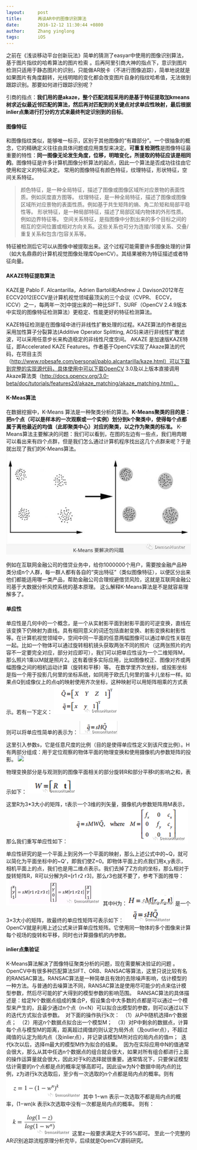 ```yaml
---
layout:     post
title:      再谈AR中的图像识别算法
date:       2016-12-12 11:30:44 +0800
author:     Zhang yinglong
tags: 	    iOS
---
```


之前在《浅谈移动平台创新玩法》简单的猜测了easyar中使用的图像识别算法，基于图片指纹的哈希算法的图片检索 。后再阿里引商大神的指点下，意识到图片检测只适用于静态图片的识别，只能做AR脱卡（不进行图像追踪），简单地说就是如果图片有角度翻转，光线明暗的变化都会改变图片自身的指纹哈希值，无法做到跟踪识别。那要如何进行跟踪识别呢？

引商的指点：**我们用的是akaze，整个匹配流程采用的是基于特征提取加kmeans树求近似最近邻匹配的算法，然后再对匹配到的关键点对求单应性映射，最后根据inlier点集进行打分的方式来最终判定识别到的目标**。

#### 图像特征
和图像指纹类似，能够唯一标示，区别于其他图像的“有趣部分”。一个很抽象的概念，它的精确定义往往由具体问题或应用类型来决定。**可重复检测性**是图像特征最重要的特性：**同一图像无论发生角度，位移，明暗变化，所提取的特征应该是相同的**。图像特征是许多计算机图像分析算法的起点，因此一个算法是否成功往往由它使用和定义的特征决定。
常用的图像特征有颜色特征，纹理特征，形状特征，空间关系特征。
> 颜色特征，是一种全局特征，描述了图像或图像区域所对应景物的表面性质。例如灰度直方图等。
> 纹理特征，是一种全局特征，描述了图像或图像区域所对应景物的表面性质。例如基于共生矩阵的熵、角二阶矩和局部平稳性等。
>形状特征，是一种局部特征，描述了局部区域内物体的外形性质。例如边界特征等。
>空间关系特征，是指图像中分割出来的多个目标之间的相互的空间位置或相对方向关系。这些关系也可分为连接/邻接关系、交叠/重复关系和包含/包容关系等。

特征被检测后它可以从图像中被提取出来。这个过程可能需要许多图像处理的计算（如大名鼎鼎的计算机视觉图像处理库OpenCV）。其结果被称为特征描述或者特征向量。

#### AKAZE特征提取算法

KAZE是 Pablo F. Alcantarilla，Adrien Bartoli和Andrew J. Davison2012年在ECCV2012[ECCV是计算机视觉领域最顶尖的三个会议（CVPR、 ECCV， ICCV）之一，每两年一次]中提出来的一种比SIFT、SURF（OpenCV 2.4.9版本中实现的图像特征检测算法）更稳定、性能更好的特征检测算法。

KAZE特征检测是在图像域中进行非线性扩散处理的过程。KAZE算法的作者提出采用加性算子分裂算法(Additive Operator Splitting, AOS)来进行非线性扩散滤波，可以采用任意步长来构造稳定的非线性尺度空间。
AKAZE 是加速版KAZE特征，即Accelerated KAZE Features。作者基于OpenCV实现了Akaze算法的代码，在项目主页（http://www.robesafe.com/personal/pablo.alcantarilla/kaze.html）可以下载到完整的实现源代码，具体使用中可以下载OpenCV 3.0及以上版本直接调用Akaze算法类（http://docs.opencv.org/3.0-beta/doc/tutorials/features2d/akaze_matching/akaze_matching.html）。

#### K-Meas算法

在数据挖掘中，K-Means 算法是一种聚类分析的算法。**K-Means聚类的目的是：把n个点（可以是样本的一次观察或一个实例）划分到k个聚类中，使得每个点都属于离他最近的均值（此即聚类中心）对应的聚类，以之作为聚类的标准。**
K-Means算法主要解决的问题：我们可以看到，在图的左边有一些点，我们用肉眼可以看出来有四个点群，但是我们怎么通过计算机程序找出这几个点群来呢？于是就出现了我们的K-Means算法。
![K-Means算法.jpg](/assets/images/2016/1200910-407b622a2f7d4668.jpg)

例如在互联网金融公司的借贷业务中，给你1000000个用户，需要按金融产品种类分成n个人群，每一群人都有各自的“突出特征”（类似图像特征），以便区分出来他们都能适用哪一类产品，帮助金融公司合理规避借贷风险，这就是互联网金融公司基于大数据分析风控系统的基本原理。
这么解释K-Means算法是不是就容易理解多了。

#### 单应性

单应性是几何中的一个概念，是一个从实射影平面到射影平面的可逆变换，直线在该变换下仍映射为直线。具有相同意义的词还包括直射变换、射影变换和射影性等。在计算机视觉领域中，空间中同一平面的任意两幅图像可以通过单应性关联在一起。比如一个物体可以通过旋转相机镜头获取两张不同的照片（这两张照片的内容不一定要完全对应，部分对应即可），我们可以把单应性设为一个二维矩阵M，那么照片1乘以M就是照片2。这有着很多实际应用，比如图像校正、图像对齐或两幅图像之间的相机运动计算（旋转和平移）等。
在数学里齐次坐标，或投影坐标是指一个用于投影几何里的坐标系统，如同用于欧氏几何里的笛卡儿坐标一样。如果点Q到成像仪上的点q的映射使用齐次坐标，这种映射可以用矩阵相乘的方式表示。若有一下定义：
![](/assets/images/2016/1200910-e7150e5f136a8e80.png)

则可以将单应性简单的表示为：
![](/assets/images/2016/1200910-b108bcac0e5f35a4.png)

这里引入参数s，它是任意尺度的比例（目的是使得单应性定义到该尺度比例）。H有两部分组成：用于定位观察的物体平面的物理变换和使用摄像机内参数矩阵的投影。
![](/assets/images/2016/1200910-25e680951872fca4.png)

物理变换部分是与观测到的图像平面相关的部分旋转R和部分平移t的影响之和，表示如下：
![](/assets/images/2016/1200910-ed96592c3547881d.png)

这里R为3*3大小的矩阵，t表示一个3维的列矢量，摄像机内参数矩阵用M表示，那么我们重写单应性如下：
![](/assets/images/2016/1200910-26b9e6008fe7a51d.png)

单应性研究的是一个平面上到另外一个平面的映射，那么上述公式中的~Q，就可以简化为平面坐标中的~Q'，即我们使Z=0。即物体平面上的点我们用x,y表示，相机平面上的点，我们也是用二维点表示。我们去掉了Z方向的坐标，那么相对于旋转矩阵R，R可以分解为R=[r1 r2 r3]，那么r3也就不要了，参考下面的推导：
![](/assets/images/2016/1200910-72dfb11150d49897.png)
其中H为：
![](/assets/images/2016/1200910-c75d16afd5f65af5.png)
是一个3×3大小的矩阵，故最终的单应性矩阵可表示如下：
![](/assets/images/2016/1200910-2f4b162b71fe6e4f.png)
OpenCV就是利用上述公式来计算单应性矩阵。它使用同一物体的多个图像来计算每个视场的旋转和平移，同时也计算摄像机的内参数。

#### inlier点集验证

K-Means算法解决了图像特征聚类分析的问题，现在需要解决验证的问题 。OpenCV中有很多种匹配算法SIFT、ORB、RANSAC等算法，这里只说比较有名的RANSAC算法。RANSAC算法是一种简单且有效的去除噪声影响，估计模型的一种方法。与普通的去噪算法不同，RANSAC算法是使用尽可能少的点来估计模型参数，然后尽可能的扩大得到的模型参数的影响范围。 
RANSAC算法的具体描述是：给定N个数据点组成的集合P，假设集合中大多数的点都是可以通过一个模型来产生的，且最少通过n个点（n<N）可以拟合出模型的参数，则可以通过以下的迭代方式拟合该参数。 
对下面的操作执行k次： 
（1）从P中随机选择n个数据点； 
（2）用这n个数据点拟合出一个模型M； 
（3）对P中剩余的数据点，计算每个点与模型M的距离，距离超过阈值的则认定为局外点（及outlier点），不超过阈值的认定为局内点（及inlier点），并记录该模型M所对应的局内点的值m； 
迭代k次以后，选择m最大的模型M作为拟合的结果。 
因为在实际应用中N的值通常会很大，那么从其中任选n个数据点的组合就会很大，如果对所有组合都进行上面的操作运算量就会很大，因此对于k的选择就很重要。通常情况下，只要保证模型估计需要的n个点都是点的概率足够高即可。因此设w为N个数据中局内点的比例，z为进行k次选取后，至少有一次选取的n个点都是局内点的概率。则有
![](/assets/images/2016/1200910-13459cd8b9fc7207.png)
其中 1−wn 表示一次选取不都是局内点的概率，(1−wn)k 表示k次选取中没有一次都是局内点的概率。 则有：
![](/assets/images/2016/1200910-428b8c4fffcc20aa.png)
这里z一般要求满足大于95%即可。
至此一个完整的AR识别追踪流程原理分析完毕，后续就是OpenCV源码研究。
